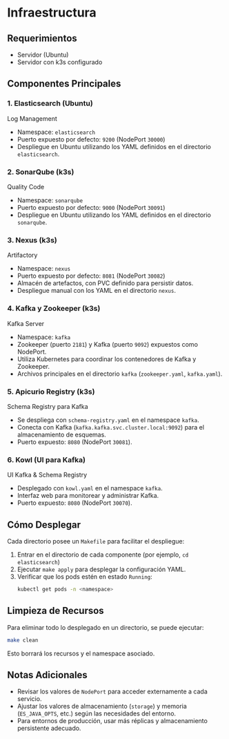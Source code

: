 # Infraestructura

## Requerimientos
- Servidor (Ubuntu)
- Servidor con k3s configurado

## Componentes Principales

### 1. Elasticsearch (Ubuntu)
Log Management
- Namespace: `elasticsearch`
- Puerto expuesto por defecto: `9200` (NodePort `30000`)
- Despliegue en Ubuntu utilizando los YAML definidos en el directorio `elasticsearch`.

### 2. SonarQube (k3s)
Quality Code
- Namespace: `sonarqube`
- Puerto expuesto por defecto: `9000` (NodePort `30091`)
- Despliegue en Ubuntu utilizando los YAML definidos en el directorio `sonarqube`.

### 3. Nexus (k3s)
Artifactory
- Namespace: `nexus`
- Puerto expuesto por defecto: `8081` (NodePort `30082`)
- Almacén de artefactos, con PVC definido para persistir datos.
- Despliegue manual con los YAML en el directorio `nexus`.

### 4. Kafka y Zookeeper (k3s)
Kafka Server
- Namespace: `kafka`
- Zookeeper (puerto `2181`) y Kafka (puerto `9092`) expuestos como NodePort.
- Utiliza Kubernetes para coordinar los contenedores de Kafka y Zookeeper.
- Archivos principales en el directorio `kafka` (`zookeeper.yaml`, `kafka.yaml`).

### 5. Apicurio Registry (k3s)
Schema Registry para Kafka
- Se despliega con `schema-registry.yaml` en el namespace `kafka`.
- Conecta con Kafka (`kafka.kafka.svc.cluster.local:9092`) para el almacenamiento de esquemas.
- Puerto expuesto: `8080` (NodePort `30081`).

### 6. Kowl (UI para Kafka)
UI Kafka & Schema Registry
- Desplegado con `kowl.yaml` en el namespace `kafka`.
- Interfaz web para monitorear y administrar Kafka.
- Puerto expuesto: `8080` (NodePort `30070`).

## Cómo Desplegar
Cada directorio posee un `Makefile` para facilitar el despliegue:
1. Entrar en el directorio de cada componente (por ejemplo, `cd elasticsearch`)  
2. Ejecutar `make apply` para desplegar la configuración YAML.
3. Verificar que los pods estén en estado `Running`:
   ```bash
   kubectl get pods -n <namespace>
   ```

## Limpieza de Recursos
Para eliminar todo lo desplegado en un directorio, se puede ejecutar:
```bash
make clean
```
Esto borrará los recursos y el namespace asociado.

## Notas Adicionales
- Revisar los valores de `NodePort` para acceder externamente a cada servicio.
- Ajustar los valores de almacenamiento (`storage`) y memoria (`ES_JAVA_OPTS`, etc.) según las necesidades del entorno.
- Para entornos de producción, usar más réplicas y almacenamiento persistente adecuado.